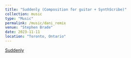 ```yaml
---
title: "Suddenly (Composition for guitar + SynthScribe)"
collection: music
type: "Music"
permalink: /music/dani_remix
venue: "Stephen Brade"
date: 2023-11-11
location: "Toronto, Ontario"
---
```


[Suddenly](https://soundcloud.com/user-868706500/suddenly-synthscribe-pad-sound)
